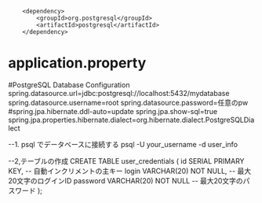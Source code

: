 <!--ポスグレxml-->
		<dependency>
			<groupId>org.postgresql</groupId>
			<artifactId>postgresql</artifactId>
		</dependency>

# application.property
  #PostgreSQL Database Configuration
spring.datasource.url=jdbc:postgresql://localhost:5432/mydatabase
spring.datasource.username=root
spring.datasource.password=任意のpw
#spring.jpa.hibernate.ddl-auto=update
spring.jpa.show-sql=true
spring.jpa.properties.hibernate.dialect=org.hibernate.dialect.PostgreSQLDialect

--1. psql でデータベースに接続する
psql -U your_username -d user_info

--2,テーブルの作成
CREATE TABLE user_credentials (
    id SERIAL PRIMARY KEY,         -- 自動インクリメントの主キー
    login VARCHAR(20) NOT NULL,    -- 最大20文字のログインID
    password VARCHAR(20) NOT NULL  -- 最大20文字のパスワード
);
